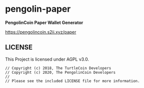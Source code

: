 # pengolin-paper

**PengolinCoin Paper Wallet Generator**

https://pengolincoin.s2ii.xyz/paper

## LICENSE

This Project is licensed under AGPL v3.0.

```
// Copyright (c) 2018, The TurtleCoin Developers
// Copyright (c) 2020, The PengolinCoin Developers
// 
// Please see the included LICENSE file for more information.
```
